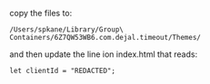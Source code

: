 copy the files to:

`/Users/spkane/Library/Group\ Containers/6Z7QW53WB6.com.dejal.timeout/Themes/`

and then update the line ion index.html that reads:

`let clientId = "REDACTED";`

